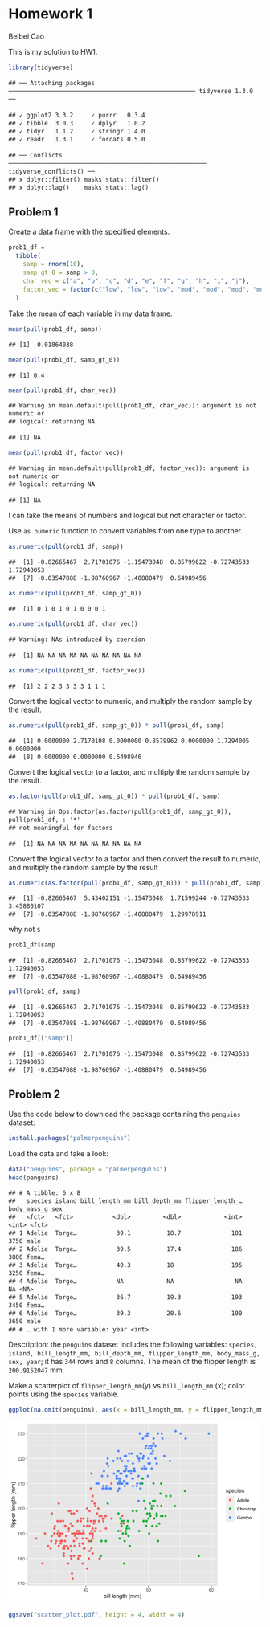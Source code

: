 Homework 1
================
Beibei Cao

This is my solution to HW1.

``` r
library(tidyverse)
```

    ## ── Attaching packages ──────────────────────────────────────────────────── tidyverse 1.3.0 ──

    ## ✓ ggplot2 3.3.2     ✓ purrr   0.3.4
    ## ✓ tibble  3.0.3     ✓ dplyr   1.0.2
    ## ✓ tidyr   1.1.2     ✓ stringr 1.4.0
    ## ✓ readr   1.3.1     ✓ forcats 0.5.0

    ## ── Conflicts ─────────────────────────────────────────────────────── tidyverse_conflicts() ──
    ## x dplyr::filter() masks stats::filter()
    ## x dplyr::lag()    masks stats::lag()

## Problem 1

Create a data frame with the specified elements.

``` r
prob1_df = 
  tibble(
    samp = rnorm(10),
    samp_gt_0 = samp > 0,
    char_vec = c("a", "b", "c", "d", "e", "f", "g", "h", "i", "j"),
    factor_vec = factor(c("low", "low", "low", "mod", "mod", "mod", "mod", "high", "high", "high"))
  )
```

Take the mean of each variable in my data frame.

``` r
mean(pull(prob1_df, samp))
```

    ## [1] -0.01864038

``` r
mean(pull(prob1_df, samp_gt_0))
```

    ## [1] 0.4

``` r
mean(pull(prob1_df, char_vec))
```

    ## Warning in mean.default(pull(prob1_df, char_vec)): argument is not numeric or
    ## logical: returning NA

    ## [1] NA

``` r
mean(pull(prob1_df, factor_vec))
```

    ## Warning in mean.default(pull(prob1_df, factor_vec)): argument is not numeric or
    ## logical: returning NA

    ## [1] NA

I can take the means of numbers and logical but not character or factor.

Use `as.numeric` function to convert variables from one type to another.

``` r
as.numeric(pull(prob1_df, samp))
```

    ##  [1] -0.82665467  2.71701076 -1.15473048  0.85799622 -0.72743533  1.72940053
    ##  [7] -0.03547088 -1.98760967 -1.40880479  0.64989456

``` r
as.numeric(pull(prob1_df, samp_gt_0))
```

    ##  [1] 0 1 0 1 0 1 0 0 0 1

``` r
as.numeric(pull(prob1_df, char_vec))
```

    ## Warning: NAs introduced by coercion

    ##  [1] NA NA NA NA NA NA NA NA NA NA

``` r
as.numeric(pull(prob1_df, factor_vec))
```

    ##  [1] 2 2 2 3 3 3 3 1 1 1

Convert the logical vector to numeric, and multiply the random sample by
the result.

``` r
as.numeric(pull(prob1_df, samp_gt_0)) * pull(prob1_df, samp)
```

    ##  [1] 0.0000000 2.7170108 0.0000000 0.8579962 0.0000000 1.7294005 0.0000000
    ##  [8] 0.0000000 0.0000000 0.6498946

Convert the logical vector to a factor, and multiply the random sample
by the result.

``` r
as.factor(pull(prob1_df, samp_gt_0)) * pull(prob1_df, samp)
```

    ## Warning in Ops.factor(as.factor(pull(prob1_df, samp_gt_0)), pull(prob1_df, : '*'
    ## not meaningful for factors

    ##  [1] NA NA NA NA NA NA NA NA NA NA

Convert the logical vector to a factor and then convert the result to
numeric, and multiply the random sample by the result

``` r
as.numeric(as.factor(pull(prob1_df, samp_gt_0))) * pull(prob1_df, samp)
```

    ##  [1] -0.82665467  5.43402151 -1.15473048  1.71599244 -0.72743533  3.45880107
    ##  [7] -0.03547088 -1.98760967 -1.40880479  1.29978911

why not `$`

``` r
prob1_df$samp
```

    ##  [1] -0.82665467  2.71701076 -1.15473048  0.85799622 -0.72743533  1.72940053
    ##  [7] -0.03547088 -1.98760967 -1.40880479  0.64989456

``` r
pull(prob1_df, samp)
```

    ##  [1] -0.82665467  2.71701076 -1.15473048  0.85799622 -0.72743533  1.72940053
    ##  [7] -0.03547088 -1.98760967 -1.40880479  0.64989456

``` r
prob1_df[["samp"]]
```

    ##  [1] -0.82665467  2.71701076 -1.15473048  0.85799622 -0.72743533  1.72940053
    ##  [7] -0.03547088 -1.98760967 -1.40880479  0.64989456

## Problem 2

Use the code below to download the package containing the `penguins`
dataset:

``` r
install.packages("palmerpenguins")
```

Load the data and take a look:

``` r
data("penguins", package = "palmerpenguins")
head(penguins)
```

    ## # A tibble: 6 x 8
    ##   species island bill_length_mm bill_depth_mm flipper_length_… body_mass_g sex  
    ##   <fct>   <fct>           <dbl>         <dbl>            <int>       <int> <fct>
    ## 1 Adelie  Torge…           39.1          18.7              181        3750 male 
    ## 2 Adelie  Torge…           39.5          17.4              186        3800 fema…
    ## 3 Adelie  Torge…           40.3          18                195        3250 fema…
    ## 4 Adelie  Torge…           NA            NA                 NA          NA <NA> 
    ## 5 Adelie  Torge…           36.7          19.3              193        3450 fema…
    ## 6 Adelie  Torge…           39.3          20.6              190        3650 male 
    ## # … with 1 more variable: year <int>

Description: the `penguins` dataset includes the following variables:
`species, island, bill_length_mm, bill_depth_mm, flipper_length_mm,
body_mass_g, sex, year`; it has `344` rows and `8` columns. The mean of
the flipper length is `200.9152047` mm.

Make a scatterplot of `flipper_length_mm`(y) vs `bill_length_mm` (x);
color points using the `species` variable.

``` r
ggplot(na.omit(penguins), aes(x = bill_length_mm, y = flipper_length_mm, color = species)) + geom_point() + xlab("bill length (mm)") + ylab("flipper length (mm)")
```

![](template_files/figure-gfm/plot_and_save-1.png)<!-- -->

``` r
ggsave("scatter_plot.pdf", height = 4, width = 4)
```
